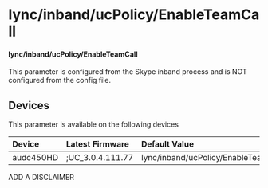 ﻿---
description: lync/inband/ucPolicy/EnableTeamCall
search:
    keywords: ['lync','inband','ucPolicy','EnableTeamCall']
---

# lync/inband/ucPolicy/EnableTeamCall

#### lync/inband/ucPolicy/EnableTeamCall

This parameter is configured from the Skype inband process and is NOT configured from the config file.



## Devices
This parameter is available on the following devices

| Device | Latest Firmware | Default Value |
|:---|:---|:---|
| audc450HD | ;UC_3.0.4.111.77 | lync/inband/ucPolicy/EnableTeamCall=0 

ADD A DISCLAIMER
